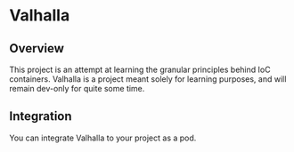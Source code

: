 # Valhalla

## Overview
This project is an attempt at learning the granular principles behind IoC containers. Valhalla is a project meant solely for learning purposes, and will remain dev-only for quite some time.

## Integration
You can integrate Valhalla to your project as a pod. 
